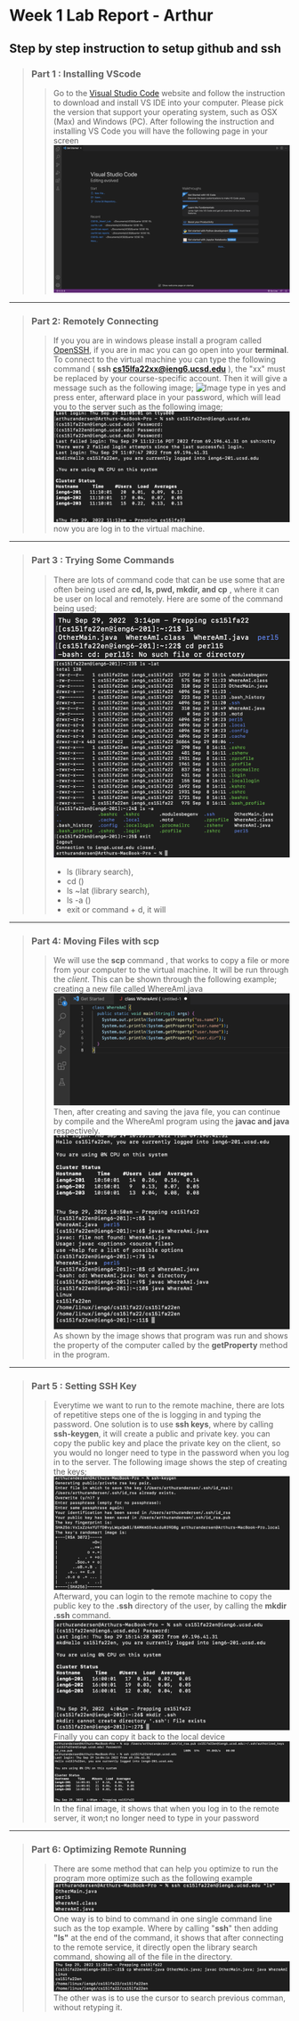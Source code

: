 # Week 1 Lab Report - Arthur
## Step by step instruction to setup github and ssh  

>### Part 1 : Installing VScode
>>Go to the [Visual Studio Code](https://code.visualstudio.com/) website and follow the instruction to download and install VS IDE into your computer. Please pick the version that support your operating system, such as OSX (Max) and Windows (PC). After following the instruction and installing VS Code you will have the following page in your screen
>![Image](part1.png)
---

>### Part 2: Remotely Connecting 
>> If you you are in windows please install a program called [OpenSSH](https://code.visualstudio.com/), if you are in mac you can go open into your **terminal**. To connect to the virtual machine you can type the following command ( **ssh cs15lfa22xx@ieng6.ucsd.edu** ), the "xx" must be replaced by your course-specific account. Then it will give a message such as the following image;
>![Image](part2_1.png)
type in yes and press enter, afterward place in your password, which will lead you to the server such as the following image;
>![Image](part2_2.png)
now you are log in to the virtual machine.
---

>### Part 3 : Trying Some Commands
>>There are lots of command code that can be use some that are often being used are **cd, ls, pwd, mkdir, and cp** , where it can be user on local and remotely. Here are some of the command being used;
>![Image](part3_1.png)
![Image](part3_2.png) 
>>- ls (library search),
>>- cd ()  
>>- ls ~lat (library search),
>>- ls -a ()
>>- exit or command + d, it will 
---

>### Part 4: Moving Files with **scp**
>> We will use the **scp** command , that works to copy a file or more from your computer to the virtual machine. It will be run through the *client*. This can be shown through the following example;
creating a new file called WhereAmI.java
![Image](part4_1.png)
Then, after creating and saving the java file, you can continue by compile and the WhereAmI program using the **javac and java** respectively.
![Image](patr4_2.png)
As shown by the image shows that program was run and shows the property of the computer called by the **getProperty** method in the program.
---

>### Part 5 : Setting SSH Key
>>Everytime we want to run to the remote machine, there are lots of repetitive steps one of the is logging in and typing the password. One solution is to use **ssh keys**, where by calling **ssh-keygen**, it will create a public and private key. you can copy the public key and place the private key on the client, so you would no longer need to type in the password when you log in to the server. The following image shows the step of creating the keys;
![image](part5_1.png)    
Afterward, you can login to the remote machine to copy the public key to the **.ssh** directory of the user, by calling the **mkdir .ssh** command.
![image](part5_2.png)  
Finally you can copy it back to the local device  
![image](part5_3.png)  
In the final image, it shows that when you log in to the remote server, it won;t no longer need to type in your password
---

>### Part 6: Optimizing Remote Running
>> There are some method that can help you optimize to run the program more optimize such as the following example  
>>![image](part9_1.png)   
>> One way is to bind to command in one single command line such as the top example. Where by calling "**ssh**" then adding **"ls"** at the end of the command, it shows that after connecting to the remote service, it directly open the library search command, showing all of the file in the directory.  
>>![image](part9_2.png)  
>> The other was is to use the cursor to search previous comman, without retyping it.